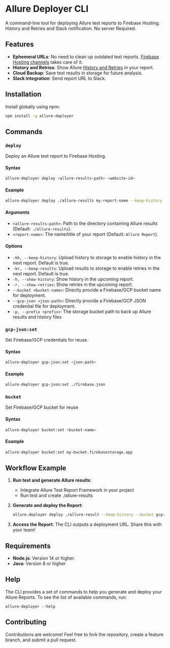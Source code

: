 
# Allure Deployer CLI

A command-line tool for deploying Allure test reports to Firebase Hosting. History and Retries and Slack notification.
No server Required.

## Features

- **Ephemeral URLs**: No need to clean up outdated test reports. [Firebase Hosting channels](https://firebase.google.com/docs/hosting/manage-hosting-resources#preview-channel-expiration) takes care of it.
- **History and Retries**: Show Allure [History and Retries](https://allurereport.org/docs/history-and-retries/) in your report.
- **Cloud Backup**: Save test results in storage for future analysis.
- **Slack integration**: Send report URL to Slack.

## Installation

Install globally using npm:

```bash
npm install -g allure-deployer
```
## Commands

### `deploy`
Deploy an Allure test report to Firebase Hosting.

#### Syntax
```bash
allure-deployer deploy <allure-results-path> <website-id>
```

#### Example
```bash
allure-deployer deploy ./allure-results my-report-name --keep-history
```

#### Arguments
- `<allure-results-path>`: Path to the directory containing Allure results (Default: `./allure-results`).
- `<report-name>`: The name/title of your report (Default: `Allure Report`).

#### Options
- `-kh, --keep-history`: Upload history to storage to enable history in the next report. Default is true.
- `-kr, --keep-results`: Upload results to storage to enable retries in the next report. Default is true.
- `-h, --show-history`: Show history in the upcoming report.
- `-r, --show-retries`: Show retries in the upcoming report.
- `--bucket <bucket-name>`: Directly provide a Firebase/GCP bucket name for deployment.
- `--gcp-json <json-path>`: Directly provide a Firebase/GCP JSON credential file for deployment.
- `-p, --prefix <prefix>`: The storage bucket path to back up Allure results and history files

### `gcp-json:set`
Set Firebase/GCP credentials for reuse.

#### Syntax
```bash
allure-deployer gcp-json:set <json-path>
```

#### Example
```bash
allure-deployer gcp-json:set ./firebase.json
```

### `bucket`
Set Firebase/GCP bucket for reuse

#### Syntax
```bash
allure-deployer bucket:set <bucket-name>
```

#### Example
```bash
allure-deployer bucket:set my-bucket.firebasestorage.app
```

## Workflow Example

1. **Run test and generate Allure results**:
    - Integrate Allure Test Report Framework in your project
    - Run test and create ./allure-results

2. **Generate and deploy the Report**:
   ```bash
   allure-deployer deploy ./allure-result --keep-history --bucket gcp-bucket --gcp-json ./firebase.json
   ```

3. **Access the Report**:
   The CLI outputs a deployment URL. Share this with your team!


## Requirements

- **Node.js**: Version 14 or higher.
- **Java**: Version 8 or higher

## Help
The CLI provides a set of commands to help you generate and deploy your Allure Reports. To see the list of available commands, run:
```shell
allure-deployer --help
```

## Contributing

Contributions are welcome! Feel free to fork the repository, create a feature branch, and submit a pull request.
